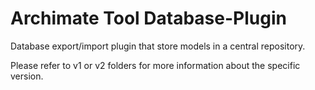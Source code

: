 # Archimate Tool Database-Plugin
Database export/import plugin that store models in a central repository.

Please refer to v1 or v2 folders for more information about the specific version.
